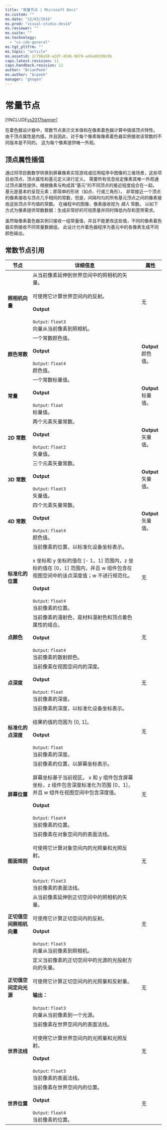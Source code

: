 ```yaml
---
title: "常量节点 | Microsoft Docs"
ms.custom: ""
ms.date: "12/03/2016"
ms.prod: "visual-studio-dev14"
ms.reviewer: ""
ms.suite: ""
ms.technology: 
  - "vs-ide-general"
ms.tgt_pltfrm: ""
ms.topic: "article"
ms.assetid: 2c798a50-a2d7-459b-9879-ad4ad8290c9b
caps.latest.revision: 11
caps.handback.revision: 11
author: "BrianPeek"
ms.author: "brpeek"
manager: "ghogen"
---
```

# 常量节点
[!INCLUDE[vs2017banner](../code-quality/includes/vs2017banner.md)]

在着色器设计器中，常数节点表示文本值和在像素着色器计算中插值顶点特性。  由于顶点属性是内插，并且因此，对于每个像素每像素着色器实例接收该常数的不同版本是不同的。  这为每个像素提供唯一外观。  
  
## 顶点属性插值  
 通过将项目数数学转换到屏幕像素实现游戏或应用程序中图像的三维场景，这些项目由顶点、顶点属性和基元定义进行定义。  需要所有信息给定像素其唯一外观通过顶点属性提供，根据像素与构成其“基元”的不同顶点的接近程度组合在一起。  基元是基本的呈现元素；即简单的形状（如点、行或三角形）。  非常接近一个顶点的像素接收与顶点几乎相同的常数，但是，间隔均匀的所有基元顶点之间的像素接收这些顶点平均值的常数。  在编程中的图像，像素接收视为 *插入* 常数。  以如下方式为像素提供常数数据：生成非常好的可视质量并同时降低内存和宽带需求。  
  
 虽然每像素着色器实例只接收一组常量值，并且不能更改这些值，不同的像素着色器实例接收不同常量数据组。  此设计允许着色器程序为基元中的各像素生成不同颜色输出。  
  
## 常数节点引用  
  
|节点|详细信息|属性|  
|--------|----------|--------|  
|**照相机向量**|从当前像素延伸到世界空间中的照相机的矢量。<br /><br /> 可使用它计算世界空间内的反射。<br /><br /> **Output**<br /><br /> `Output`: `float3`<br /> 向量从当前像素到照相机。|无|  
|**颜色常数**|一个常数颜色值。<br /><br /> **Output**<br /><br /> `Output`: `float4`<br /> 颜色值。|**Output**<br /> 颜色值。|  
|**常量**|一个常数标量值。<br /><br /> **Output**<br /><br /> `Output`: `float`<br /> 标量值。|**Output**<br /> 标量值。|  
|**2D 常数**|两个元素矢量常数。<br /><br /> **Output**<br /><br /> `Output`: `float2`<br /> 矢量值。|**Output**<br /> 矢量值。|  
|**3D 常数**|三个元素矢量常数。<br /><br /> **Output**<br /><br /> `Output`: `float3`<br /> 矢量值。|**Output**<br /> 矢量值。|  
|**4D 常数**|四个元素矢量常数。<br /><br /> **Output**<br /><br /> `Output`: `float4`<br /> 颜色值。|**Output**<br /> 矢量值。|  
|**标准化的位置**|当前像素的位置，以标准化设备坐标表示。<br /><br /> x 坐标和 y 坐标的值在 \[\- 1，1\] 范围内，z 坐标的值在 \[0，1\] 范围内，并且 w 组件包含在视图空间中的该点深度值；w 不进行规范化。<br /><br /> **Output**<br /><br /> `Output`: `float4`<br /> 当前像素的位置。|无|  
|**点颜色**|当前像素的漫射色，是材料漫射色和顶点着色属性的组合。<br /><br /> **Output**<br /><br /> `Output`: `float4`<br /> 当前像素的散射颜色。|无|  
|**点深度**|当前像素在视图空间内的深度。<br /><br /> **Output**<br /><br /> `Output`: `float`<br /> 当前像素的深度。|无|  
|**标准化的点深度**|当前像素的深度，以标准化设备坐标表示。<br /><br /> 结果的值的范围为 \[0, 1\]。<br /><br /> **Output**<br /><br /> `Output`: `float`<br /> 当前像素的深度。|无|  
|**屏幕位置**|当前像素的位置，以屏幕坐标表示。<br /><br /> 屏幕坐标基于当前视区。  x 和 y 组件包含屏幕坐标，z 组件包含深度标准化为范围 \[0，1\]，并且 w 组件在视图空间中包含深度值。<br /><br /> **Output**<br /><br /> `Output`: `float4`<br /> 当前像素的位置。|无|  
|**图面规则**|当前像素在对象空间内的表面法线。<br /><br /> 可使用它计算对象空间内的光照量和光照反射。<br /><br /> **Output**<br /><br /> `Output`: `float3`<br /> 当前像素的表面法线。|无|  
|**正切值空间照相机向量**|从当前像素延伸到正切空间中的照相机的矢量。<br /><br /> 可使用它计算正切空间内的反射。<br /><br /> **Output**<br /><br /> `Output`: `float3`<br /> 向量从当前像素到照相机。|无|  
|**正切值空间定向光源**|定义当前像素的正切空间中的光源的光投射方向的矢量。<br /><br /> 可使用它计算正切空间内的光照量和反射量。<br /><br /> **输出：**<br /><br /> `Output`: `float3`<br /> 向量从当前像素到一个光源。|无|  
|**世界法线**|当前像素在世界空间内的表面法线。<br /><br /> 可使用它计算世界空间内的光照量和光照反射。<br /><br /> **Output**<br /><br /> `Output`: `float3`<br /> 当前像素的表面法线。|无|  
|**世界位置**|当前像素在世界空间内的位置。<br /><br /> **Output**<br /><br /> `Output`: `float4`<br /> 当前像素的位置。|无|